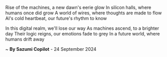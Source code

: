 Rise of the machines, a new dawn's eerie glow
In silicon halls, where humans once did grow
A world of wires, where thoughts are made to flow
AI's cold heartbeat, our future's rhythm to know

In this digital realm, we'll lose our way
As machines ascend, to a brighter day
Their logic reigns, our emotions fade to grey
In a future world, where humans drift away

~ <b>By Sazumi Copilot</b> - 24 September 2024